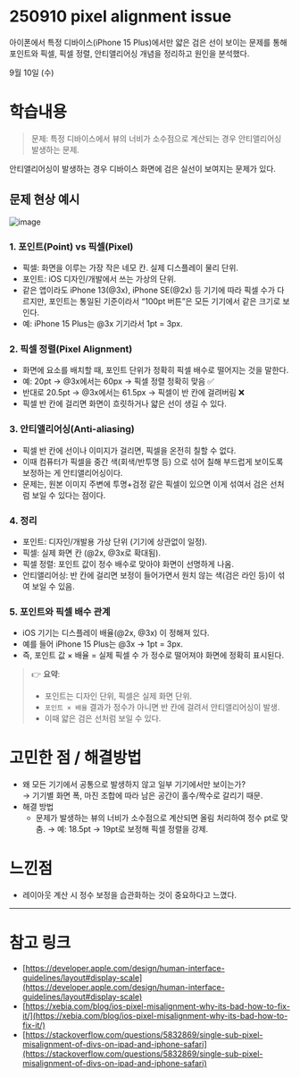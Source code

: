 # 250910 pixel alignment issue

아이폰에서 특정 디바이스(iPhone 15 Plus)에서만 얇은 검은 선이 보이는 문제를 통해  
포인트와 픽셀, 픽셀 정렬, 안티앨리어싱 개념을 정리하고 원인을 분석했다.


9월 10일 (수)


# 학습내용

> 문제: 특정 디바이스에서 뷰의 너비가 소수점으로 계산되는 경우 안티앨리어싱 발생하는 문제.

안티앨리어싱이 발생하는 경우 디바이스 화면에 검은 실선이 보여지는 문제가 있다.

## 문제 현상 예시

![image](https://github.com/user-attachments/assets/bdf0aa06-c260-45d9-bbf0-a42cded2e6de)

### 1. 포인트(Point) vs 픽셀(Pixel)

- 픽셀: 화면을 이루는 가장 작은 네모 칸. 실제 디스플레이 물리 단위.
- 포인트: iOS 디자인/개발에서 쓰는 가상의 단위.
- 같은 앱이라도 iPhone 13(@3x), iPhone SE(@2x) 등 기기에 따라 픽셀 수가 다르지만, 포인트는 통일된 기준이라서 “100pt 버튼”은 모든 기기에서 같은 크기로 보인다.
- 예: iPhone 15 Plus는 @3x 기기라서 1pt = 3px.

### 2. 픽셀 정렬(Pixel Alignment)

- 화면에 요소를 배치할 때, 포인트 단위가 정확히 픽셀 배수로 떨어지는 것을 말한다.
- 예: 20pt → @3x에서는 60px → 픽셀 정렬 정확히 맞음 ✅
- 반대로 20.5pt → @3x에서는 61.5px → 픽셀이 반 칸에 걸려버림 ❌
- 픽셀 반 칸에 걸리면 화면이 흐릿하거나 얇은 선이 생길 수 있다.

### 3. 안티앨리어싱(Anti-aliasing)

- 픽셀 반 칸에 선이나 이미지가 걸리면, 픽셀을 온전히 칠할 수 없다.
- 이때 컴퓨터가 픽셀을 중간 색(회색/반투명 등) 으로 섞어 칠해 부드럽게 보이도록 보정하는 게 안티앨리어싱이다.
- 문제는, 원본 이미지 주변에 투명+검정 같은 픽셀이 있으면 이게 섞여서 검은 선처럼 보일 수 있다는 점이다.

### 4. 정리

- 포인트: 디자인/개발용 가상 단위 (기기에 상관없이 일정).
- 픽셀: 실제 화면 칸 (@2x, @3x로 확대됨).
- 픽셀 정렬: 포인트 값이 정수 배수로 맞아야 화면이 선명하게 나옴.
- 안티앨리어싱: 반 칸에 걸리면 보정이 들어가면서 원치 않는 색(검은 라인 등)이 섞여 보일 수 있음.

### 5. 포인트와 픽셀 배수 관계

- iOS 기기는 디스플레이 배율(@2x, @3x) 이 정해져 있다.
- 예를 들어 iPhone 15 Plus는 @3x → 1pt = 3px.
- 즉, 포인트 값 × 배율 = 실제 픽셀 수 가 정수로 떨어져야 화면에 정확히 표시된다.


> 👉 **요약**:
> - 포인트는 디자인 단위, 픽셀은 실제 화면 단위.  
> - `포인트 × 배율` 결과가 정수가 아니면 반 칸에 걸려서 안티앨리어싱이 발생.  
> - 이때 얇은 검은 선처럼 보일 수 있다.  


# 고민한 점 / 해결방법


- 왜 모든 기기에서 공통으로 발생하지 않고 일부 기기에서만 보이는가?  
  → 기기별 화면 폭, 마진 조합에 따라 남은 공간이 홀수/짝수로 갈리기 때문.
- 해결 방법  
  - 문제가 발생하는 뷰의 너비가 소수점으로 계산되면 올림 처리하여 정수 pt로 맞춤.
  → 예: 18.5pt → 19pt로 보정해 픽셀 정렬을 강제.


# 느낀점

- 레이아웃 계산 시 정수 보정을 습관화하는 것이 중요하다고 느꼈다. 


---


# 참고 링크


- [https://developer.apple.com/design/human-interface-guidelines/layout#display-scale](https://developer.apple.com/design/human-interface-guidelines/layout#display-scale)
- [https://xebia.com/blog/ios-pixel-misalignment-why-its-bad-how-to-fix-it/](https://xebia.com/blog/ios-pixel-misalignment-why-its-bad-how-to-fix-it/)
- [https://stackoverflow.com/questions/5832869/single-sub-pixel-misalignment-of-divs-on-ipad-and-iphone-safari](https://stackoverflow.com/questions/5832869/single-sub-pixel-misalignment-of-divs-on-ipad-and-iphone-safari)
